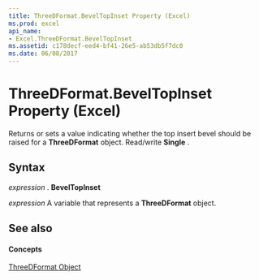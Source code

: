 ```yaml
---
title: ThreeDFormat.BevelTopInset Property (Excel)
ms.prod: excel
api_name:
- Excel.ThreeDFormat.BevelTopInset
ms.assetid: c178decf-eed4-bf41-26e5-ab53db5f7dc0
ms.date: 06/08/2017
---
```



# ThreeDFormat.BevelTopInset Property (Excel)

Returns or sets a value indicating whether the top insert bevel should be raised for a **ThreeDFormat** object. Read/write **Single** .


## Syntax

 _expression_ . **BevelTopInset**

 _expression_ A variable that represents a **ThreeDFormat** object.


## See also


#### Concepts


[ThreeDFormat Object](threedformat-object-excel.md)

